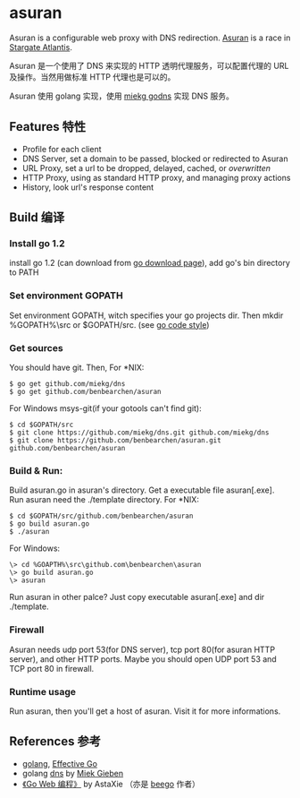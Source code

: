 asuran
=========

Asuran is a configurable web proxy with DNS redirection.  [Asuran](http://en.wikipedia.org/wiki/Asuran_%28Stargate%29) is a race in [Stargate Atlantis](http://en.wikipedia.org/wiki/Stargate_Atlantis).

Asuran 是一个使用了 DNS 来实现的 HTTP 透明代理服务，可以配置代理的 URL 及操作。当然用做标准 HTTP 代理也是可以的。

Asuran 使用 golang 实现，使用 [miekg godns](https://github.com/miekg/dns/) 实现 DNS 服务。


Features 特性
---------

* Profile for each client
* DNS Server, set a domain to be passed, blocked or redirected to Asuran
* URL Proxy, set a url to be dropped, delayed, cached, or <i>overwritten</i>
* HTTP Proxy, using as standard HTTP proxy, and managing proxy actions
* History, look url's response content


Build 编译
---------
### Install go 1.2
install go 1.2 (can download from [go download page](https://code.google.com/p/go/downloads/list)), add go's bin directory to PATH
### Set environment GOPATH
Set environment GOPATH, witch specifies your go projects dir.  Then mkdir %GOPATH%\src or $GOPATH/src. (see [go code style](http://golang.org/doc/code.html))
### Get sources
You should have git.  Then, For \*NIX:

    $ go get github.com/miekg/dns
    $ go get github.com/benbearchen/asuran
For Windows msys-git(if your gotools can't find git):

    $ cd $GOPATH/src
    $ git clone https://github.com/miekg/dns.git github.com/miekg/dns
    $ git clone https://github.com/benbearchen/asuran.git github.com/benbearchen/asuran

### Build & Run:

Build asuran.go in asuran's directory.  Get a executable file asuran\[.exe\].  Run asuran need the ./template directory.
For \*NIX:

    $ cd $GOPATH/src/github.com/benbearchen/asuran
    $ go build asuran.go
    $ ./asuran
For Windows:

    \> cd %GOAPTH%\src\github.com\benbearchen\asuran
    \> go build asuran.go
    \> asuran

Run asuran in other palce?  Just copy executable asuran\[.exe\] and dir ./template.
### Firewall
Asuran needs udp port 53(for DNS server), tcp port 80(for asuran HTTP server), and other HTTP ports. Maybe you should open UDP port 53 and TCP port 80 in firewall.
### Runtime usage
Run asuran, then you'll get a host of asuran. Visit it for more informations.


References 参考
---------

* [golang](http://golang.org/), [Effective Go](http://golang.org/doc/effective_go.html)
* golang [dns](https://github.com/miekg/dns/) by [Miek Gieben](http://www.miek.nl/)
* [《Go Web 编程》](https://github.com/astaxie/build-web-application-with-golang/) by AstaXie （亦是 [beego](http://beego.me/) 作者）
